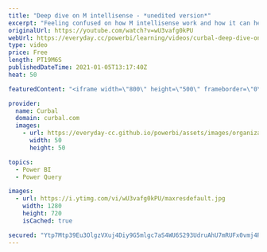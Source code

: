 ```yaml
---
title: "Deep dive on M intellisense - *unedited version*"
excerpt: "Feeling confused on how M intellisense work and how it can help you write M code faster? In this tutorial, I go through how M intellisense works, the good, the great and the \"needs improvement\". I have not edited out my mistakes so you get a true sense on how it can be to work with M intellisense. I"
originalUrl: https://youtube.com/watch?v=wU3vafg0kPU
webUrl: https://everyday.cc/powerbi/learning/videos/curbal-deep-dive-on-m-intellisense-unedited-version/
type: video
price: Free
length: PT19M6S
publishedDateTime: 2021-01-05T13:17:40Z
heat: 50

featuredContent: "<iframe width=\"800\" height=\"500\" frameborder=\"0\" src=\"https://www.youtube.com/embed/wU3vafg0kPU\" allow=\"accelerometer; autoplay; encrypted-media; gyroscope; picture-in-picture\" allowfullscreen></iframe>"

provider:
  name: Curbal
  domain: curbal.com
  images:
    - url: https://everyday-cc.github.io/powerbi/assets/images/organizations/curbal.com-50x50.jpg
      width: 50
      height: 50

topics:
  - Power BI
  - Power Query

images:
  - url: https://i.ytimg.com/vi/wU3vafg0kPU/maxresdefault.jpg
    width: 1280
    height: 720
    isCached: true

secured: "Ytp7Mtp39Eu3OlgzVXuj4Diy9G5mlgc7aS4WU6S293UdruAhU7mRUFx0vmj4RKyNVQTkqzDjC2X9aSFLVJURajw1GeRumoR1qNEjPKZEY0gRSHzxR++7z15ep7bO+H/6uEPfg0KsNF0AXBCR3/eZoI1mSrpjwbsh+FpAC5+w1K6sjGPc24v49aO6ouhPgY0opEHyUDR4fr8HY2xvXEEmDrvRDUmPJGY8t9o1dynVeWJ75RbL4mSUFADJ5lPZfQoGmvZT5qKFu3reW7MmOHollYtHgYWVs+4AF/4l5glxSvJAkuMzOOwtWw1noZW8U3FeIik7GirZFvsHEn3ipkKU/VR5NK3yz2hUICuoD2UKvF1pPgG1ICXOJiw0hw4xrIzp/pBJUl6cmoYkz/onqTCqq3JioHkwaLPoTRcmGxApCfs=;Vx+ZxyLNBcIRNpcotoP3XA=="
---
```


